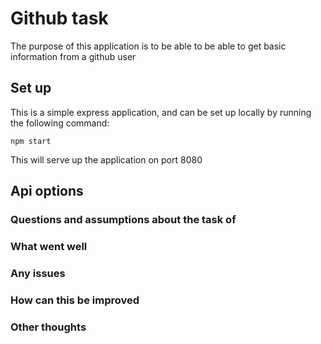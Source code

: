 # Github task

The purpose of this application is to be able to be able to get basic information
from a github user

## Set up

This is a simple express application, and can be set up locally by running the following command:

`npm start`

This will serve up the application on port 8080

## Api options

### Questions and assumptions about the task of

### What went well

### Any issues

### How can this be improved

### Other thoughts
